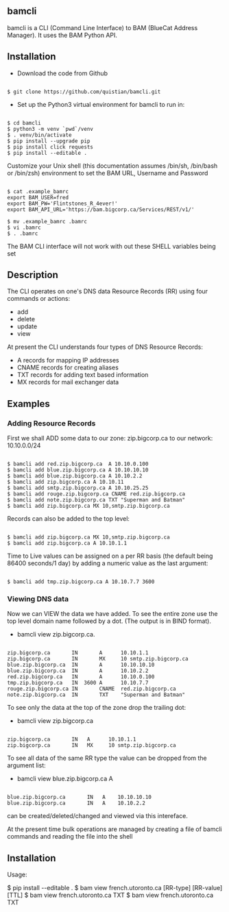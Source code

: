 ## bamcli

bamcli is a CLI (Command Line Interface) to BAM (BlueCat Address Manager). It uses the BAM Python API.

## Installation

* Download the code from Github

<pre><code>
$ git clone https://github.com/quistian/bamcli.git
</code></pre>

* Set up the Python3 virtual environment for bamcli to run in:

<pre><code>
$ cd bamcli
$ python3 -m venv `pwd`/venv
$ . venv/bin/activate
$ pip install --upgrade pip
$ pip install click requests
$ pip install --editable .
</code></pre>


Customize your Unix shell (this documentation assumes /bin/sh, /bin/bash or /bin/zsh) environment to set the BAM URL, Username and Password

<pre><code>
$ cat .example_bamrc
export BAM_USER=fred
export BAM_PW='Flintstones_R_4ever!'
export BAM_API_URL='https://bam.bigcorp.ca/Services/REST/v1/'

$ mv .example_bamrc .bamrc
$ vi .bamrc
$ . .bamrc
</code></pre>

The BAM CLI interface will not work with out these SHELL variables being set


## Description

The CLI operates on one's DNS data Resource Records (RR) using four commands or actions:

* add
* delete
* update
* view

At present the CLI understands four types of DNS Resource Records:

* A records for mapping IP addresses
* CNAME records for creating aliases
* TXT records for adding text based information
* MX records for mail exchanger data

## Examples

<h3> Adding Resource Records</h3>
  
First we shall ADD some data to our zone: zip.bigcorp.ca to our network: 10.10.0.0/24

<pre><code>
$ bamcli add red.zip.bigcorp.ca  A 10.10.0.100
$ bamcli add blue.zip.bigcorp.ca A 10.10.10.10
$ bamcli add blue.zip.bigcorp.ca A 10.10.2.2
$ bamcli add zip.bigcorp.ca A 10.10.11
$ bamcli add smtp.zip.bigcorp.ca A 10.10.25.25
$ bamcli add rouge.zip.bigcorp.ca CNAME red.zip.bigcorp.ca
$ bamcli add note.zip.bigcorp.ca TXT "Superman and Batman"
$ bamcli add zip.bigcorp.ca MX 10,smtp.zip.bigcorp.ca
</code></pre>

Records can also be added to the top level:

<pre><code>
$ bamcli add zip.bigcorp.ca MX 10,smtp.zip.bigcorp.ca
$ bamcli add zip.bigcorp.ca A 10.10.1.1
</code></pre>

Time to Live values can be assigned on a per RR basis (the default being 86400 seconds/1 day) by adding a numeric value as the last argument:

<pre><code>
$ bamcli add tmp.zip.bigcorp.ca A 10.10.7.7 3600
</code></pre>

<h3> Viewing DNS data </h3>

Now we can VIEW the data we have added. To see the entire zone use the top level domain name followed by a dot. (The output is in BIND format).

* bamcli view zip.bigcorp.ca.

<pre><code>
zip.bigcorp.ca       IN       A      10.10.1.1
zip.bigcorp.ca       IN       MX     10 smtp.zip.bigcorp.ca
blue.zip.bigcorp.ca  IN       A      10.10.10.10
blue.zip.bigcorp.ca  IN       A      10.10.2.2
red.zip.bigcorp.ca   IN       A      10.10.0.100
tmp.zip.bigcorp.ca   IN  3600 A      10.10.7.7
rouge.zip.bigcorp.ca IN       CNAME  red.zip.bigcorp.ca
note.zip.bigcorp.ca  IN       TXT    "Superman and Batman"
</code></pre>

To see only the data at the top of the zone drop the trailing dot:

* bamcli view zip.bigcorp.ca

<pre><code>
zip.bigcorp.ca       IN   A      10.10.1.1
zip.bigcorp.ca       IN   MX     10 smtp.zip.bigcorp.ca
</code></pre>

To see all data of the same RR type the value can be dropped from the argument list:

* bamcli view blue.zip.bigcorp.ca A

<pre><code>
blue.zip.bigcorp.ca       IN   A    10.10.10.10
blue.zip.bigcorp.ca       IN   A    10.10.2.2
</code></pre>

can be created/deleted/changed and viewed
  via this intereface.

  At the present time bulk operations are managed
  by creating a file of bamcli commands and reading
  the file into the shell

## Installation

Usage:

  $ pip install --editable .
  $ bam view french.utoronto.ca [RR-type] [RR-value] [TTL]
  $ bam view french.utoronto.ca TXT
  $ bam view french.utoronto.ca TXT
